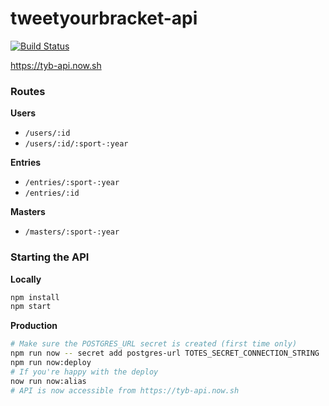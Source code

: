 tweetyourbracket-api
=================

[![Build Status](https://travis-ci.org/tweetyourbracket/api.png?branch=master)](https://travis-ci.org/tweetyourbracket/api)

https://tyb-api.now.sh

### Routes

**Users**
- `/users/:id`
- `/users/:id/:sport-:year`

**Entries**
- `/entries/:sport-:year`
- `/entries/:id`

**Masters**
- `/masters/:sport-:year`


### Starting the API

**Locally**
```sh
npm install
npm start
```

**Production**
```sh
# Make sure the POSTGRES_URL secret is created (first time only)
npm run now -- secret add postgres-url TOTES_SECRET_CONNECTION_STRING
npm run now:deploy
# If you're happy with the deploy
now run now:alias
# API is now accessible from https://tyb-api.now.sh
```

